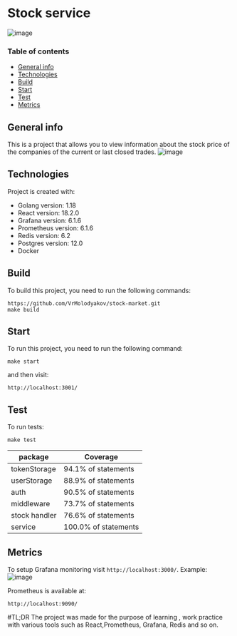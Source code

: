 # Stock service
![image](https://user-images.githubusercontent.com/99216816/211168525-c1df49d6-2350-42c7-bd5f-7a214293d047.png)



### Table of contents
* [General info](#Generalinfo)
* [Technologies](#Technologies)
* [Build](#Build)
* [Start](#Start)
* [Test](#Test)
* [Metrics](#Metrics)


## General info
This is a project that allows you to view information about the stock price of the companies of the current or last closed trades.
![image](https://user-images.githubusercontent.com/99216816/211168603-adb1ac6f-4431-4f99-9544-c849c2ce03fb.png)



## Technologies
Project is created with:
* Golang version: 1.18
* React version: 18.2.0
* Grafana version: 6.1.6
* Prometheus version: 6.1.6
* Redis version: 6.2
* Postgres version: 12.0
* Docker



## Build
To build this project, you need to run the following commands:

```
https://github.com/VrMolodyakov/stock-market.git
make build
```


## Start
To run this project, you need to run the following command:

```
make start
```
and then visit:
```
http://localhost:3001/
```



## Test
To run tests:

```
make test
```

| package | Coverage |
| ------ | ------ |
| tokenStorage   |  94.1% of statements |
| userStorage | 88.9% of statements |
| auth | 90.5% of statements |
| middleware   | 73.7% of statements |
| stock handler  | 76.6% of statements |
| service  | 100.0% of statements |



## Metrics
To setup Grafana monitoring visit ```http://localhost:3000/```.
Example:
![image](https://user-images.githubusercontent.com/99216816/211171034-3bc777f5-7941-42fc-a866-1b8178fcc43c.png)


Prometheus is available at:

```
http://localhost:9090/
```


#TL;DR
The project was made for the purpose of learning , work practice with various tools such as React,Prometheus, Grafana, Redis and so on.
